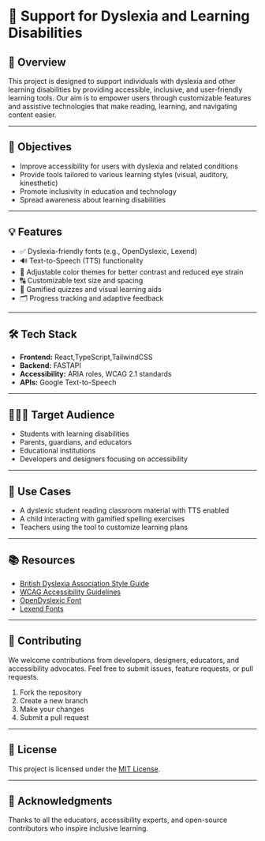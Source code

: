 # 📘 Support for Dyslexia and Learning Disabilities

## 🧠 Overview

This project is designed to support individuals with dyslexia and other learning disabilities by providing accessible, inclusive, and user-friendly learning tools. Our aim is to empower users through customizable features and assistive technologies that make reading, learning, and navigating content easier.

---

## 🎯 Objectives

- Improve accessibility for users with dyslexia and related conditions
- Provide tools tailored to various learning styles (visual, auditory, kinesthetic)
- Promote inclusivity in education and technology
- Spread awareness about learning disabilities

---

## 💡 Features

- ✅ Dyslexia-friendly fonts (e.g., OpenDyslexic, Lexend)
- 🔊 Text-to-Speech (TTS) functionality
- 🎨 Adjustable color themes for better contrast and reduced eye strain
- 🔠 Customizable text size and spacing
- 🧩 Gamified quizzes and visual learning aids
- 🗂️ Progress tracking and adaptive feedback

---

## 🛠️ Tech Stack

- **Frontend:** React,TypeScript,TailwindCSS
- **Backend:**  FASTAPI
- **Accessibility:** ARIA roles, WCAG 2.1 standards
- **APIs:** Google Text-to-Speech

---

## 🧑‍🤝‍🧑 Target Audience

- Students with learning disabilities
- Parents, guardians, and educators
- Educational institutions
- Developers and designers focusing on accessibility

---

## 🧪 Use Cases

- A dyslexic student reading classroom material with TTS enabled
- A child interacting with gamified spelling exercises
- Teachers using the tool to customize learning plans

---

## 📚 Resources

- [British Dyslexia Association Style Guide](https://www.bdadyslexia.org.uk/advice/employers/creating-a-dyslexia-friendly-workplace/dyslexia-style-guide-2023)
- [WCAG Accessibility Guidelines](https://www.w3.org/WAI/standards-guidelines/wcag/)
- [OpenDyslexic Font](https://opendyslexic.org/)
- [Lexend Fonts](https://www.lexend.com/)

---

## 🤝 Contributing

We welcome contributions from developers, designers, educators, and accessibility advocates. Feel free to submit issues, feature requests, or pull requests.

1. Fork the repository
2. Create a new branch
3. Make your changes
4. Submit a pull request

---

## 📄 License

This project is licensed under the [MIT License](LICENSE).

---

## 🙌 Acknowledgments

Thanks to all the educators, accessibility experts, and open-source contributors who inspire inclusive learning.
